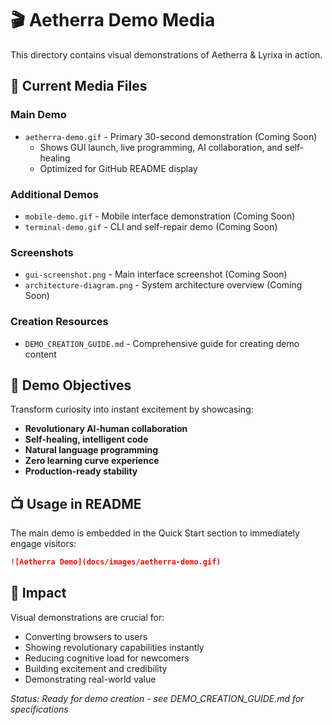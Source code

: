 # 🎬 Aetherra Demo Media

This directory contains visual demonstrations of Aetherra & Lyrixa in action.

## 📁 Current Media Files

### **Main Demo**
- `aetherra-demo.gif` - Primary 30-second demonstration (Coming Soon)
  - Shows GUI launch, live programming, AI collaboration, and self-healing
  - Optimized for GitHub README display

### **Additional Demos**
- `mobile-demo.gif` - Mobile interface demonstration (Coming Soon)
- `terminal-demo.gif` - CLI and self-repair demo (Coming Soon)

### **Screenshots**
- `gui-screenshot.png` - Main interface screenshot (Coming Soon)
- `architecture-diagram.png` - System architecture overview (Coming Soon)

### **Creation Resources**
- `DEMO_CREATION_GUIDE.md` - Comprehensive guide for creating demo content

## 🎯 **Demo Objectives**

Transform curiosity into instant excitement by showcasing:
- **Revolutionary AI-human collaboration**
- **Self-healing, intelligent code**
- **Natural language programming**
- **Zero learning curve experience**
- **Production-ready stability**

## 📺 **Usage in README**

The main demo is embedded in the Quick Start section to immediately engage visitors:

```markdown
![Aetherra Demo](docs/images/aetherra-demo.gif)
```

## 🚀 **Impact**

Visual demonstrations are crucial for:
- Converting browsers to users
- Showing revolutionary capabilities instantly
- Reducing cognitive load for newcomers
- Building excitement and credibility
- Demonstrating real-world value

*Status: Ready for demo creation - see DEMO_CREATION_GUIDE.md for specifications*
